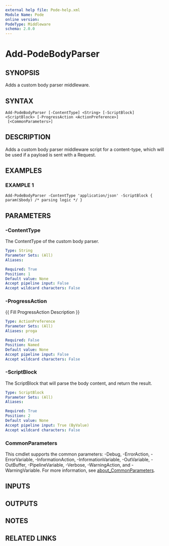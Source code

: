 ```yaml
---
external help file: Pode-help.xml
Module Name: Pode
online version:
PodeType: Middleware
schema: 2.0.0
---
```


# Add-PodeBodyParser

## SYNOPSIS
Adds a custom body parser middleware.

## SYNTAX

```
Add-PodeBodyParser [-ContentType] <String> [-ScriptBlock] <ScriptBlock> [-ProgressAction <ActionPreference>]
 [<CommonParameters>]
```

## DESCRIPTION
Adds a custom body parser middleware script for a content-type, which will be used if a payload is sent with a Request.

## EXAMPLES

### EXAMPLE 1
```
Add-PodeBodyParser -ContentType 'application/json' -ScriptBlock { param($body) /* parsing logic */ }
```

## PARAMETERS

### -ContentType
The ContentType of the custom body parser.

```yaml
Type: String
Parameter Sets: (All)
Aliases:

Required: True
Position: 1
Default value: None
Accept pipeline input: False
Accept wildcard characters: False
```

### -ProgressAction
{{ Fill ProgressAction Description }}

```yaml
Type: ActionPreference
Parameter Sets: (All)
Aliases: proga

Required: False
Position: Named
Default value: None
Accept pipeline input: False
Accept wildcard characters: False
```

### -ScriptBlock
The ScriptBlock that will parse the body content, and return the result.

```yaml
Type: ScriptBlock
Parameter Sets: (All)
Aliases:

Required: True
Position: 2
Default value: None
Accept pipeline input: True (ByValue)
Accept wildcard characters: False
```

### CommonParameters
This cmdlet supports the common parameters: -Debug, -ErrorAction, -ErrorVariable, -InformationAction, -InformationVariable, -OutVariable, -OutBuffer, -PipelineVariable, -Verbose, -WarningAction, and -WarningVariable. For more information, see [about_CommonParameters](http://go.microsoft.com/fwlink/?LinkID=113216).

## INPUTS

## OUTPUTS

## NOTES

## RELATED LINKS
